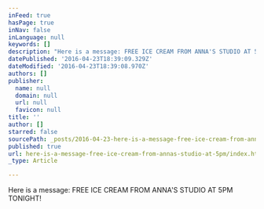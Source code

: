 ```yaml
---
inFeed: true
hasPage: true
inNav: false
inLanguage: null
keywords: []
description: "Here is a message: FREE ICE CREAM FROM ANNA'S STUDIO AT 5PM TONIGHT!"
datePublished: '2016-04-23T18:39:09.329Z'
dateModified: '2016-04-23T18:39:08.970Z'
authors: []
publisher:
  name: null
  domain: null
  url: null
  favicon: null
title: ''
author: []
starred: false
sourcePath: _posts/2016-04-23-here-is-a-message-free-ice-cream-from-annas-studio-at-5pm.md
published: true
url: here-is-a-message-free-ice-cream-from-annas-studio-at-5pm/index.html
_type: Article

---
```

Here is a message: FREE ICE CREAM FROM ANNA'S STUDIO AT 5PM TONIGHT!